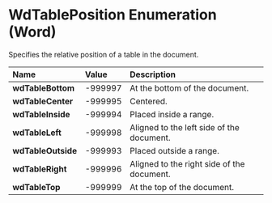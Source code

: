 
# WdTablePosition Enumeration (Word)

Specifies the relative position of a table in the document.



|**Name**|**Value**|**Description**|
|:-----|:-----|:-----|
| **wdTableBottom**|-999997|At the bottom of the document.|
| **wdTableCenter**|-999995|Centered.|
| **wdTableInside**|-999994|Placed inside a range.|
| **wdTableLeft**|-999998|Aligned to the left side of the document.|
| **wdTableOutside**|-999993|Placed outside a range.|
| **wdTableRight**|-999996|Aligned to the right side of the document.|
| **wdTableTop**|-999999|At the top of the document.|
